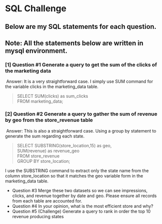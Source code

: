 # SQL Challenge

## Below are my SQL statements for each question. 
## Note: All the statements below are written in mysql environment.
### [1] Question #1 Generate a query to get the sum of the clicks of the marketing data
​ 
Answer: It is a very straightforward case. I simply use SUM command for the variable clicks in the marketing_data table.
> SELECT SUM(clicks) as sum_clicks <br/>
> FROM marketing_data;
### [2]  Question #2 Generate a query to gather the sum of revenue by geo from the store_revenue table
​
Answer: This is also a straightforward case. Using a group by statement to generate the sum regarding each state.
> SELECT SUBSTRING(store_location,15) as geo, <br/>
>        SUM(revenue) as revenue_geo <br/>
> FROM store_revenue <br/>
> GROUP BY store_location;<br/>

I use the SUBSTRING command to extract only the state name from the column store_location so that it matches the geo variable form in the marketing_data table. 
*  Question #3
 Merge these two datasets so we can see impressions, clicks, and revenue together by date
and geo.
 Please ensure all records from each table are accounted for.
​
* Question #4
 In your opinion, what is the most efficient store and why?
​
* Question #5 (Challenge)
 Generate a query to rank in order the top 10 revenue producing states
​
